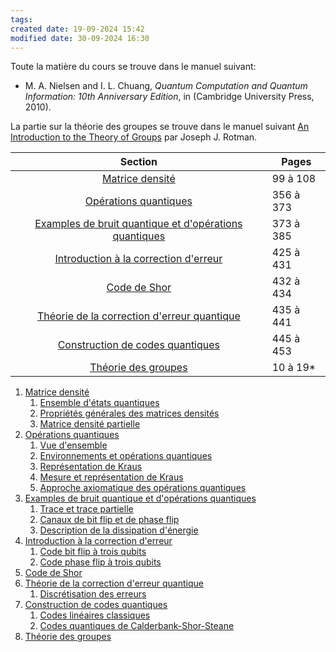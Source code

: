 ```yaml
---
tags: 
created date: 19-09-2024 15:42
modified date: 30-09-2024 16:30
---
```


Toute la matière du cours se trouve dans le manuel suivant:

- M. A. Nielsen and I. L. Chuang, _Quantum Computation and Quantum Information: 10th Anniversary Edition_, in (Cambridge University Press, 2010).

La partie sur la théorie des groupes se trouve dans le manuel suivant [An Introduction to the Theory of Groups](https://eclass.uoa.gr/modules/document/file.php/MATH784/Rotman%20An%20introduction%20to%20the%20theory%20of%20groups%20%281%29.pdf) par Joseph J. Rotman.


|                                                                     Section                                                                      | Pages     |
| :----------------------------------------------------------------------------------------------------------------------------------------------: | --------- |
|                                             [Matrice densité](Cours/Cours%201a.md#Matrice%20densité)                                             | 99 à 108  |
|                                       [Opérations quantiques](Cours/Cours%203a.md#Opérations%20quantiques)                                       | 356 à 373 |
| [Examples de bruit quantique et d'opérations quantiques](Cours/Cours%204b.md#Examples%20de%20bruit%20quantique%20et%20d'opérations%20quantiques) | 373 à 385 |
|                    [Introduction à la correction d'erreur](Cours/Cours%205a.md#Introduction%20à%20la%20correction%20d'erreur)                    | 425 à 431 |
|                                               [Code de Shor](Cours/Cours%205a.md#Code%20de%20Shor)                                               | 432 à 434 |
|             [Théorie de la correction d'erreur quantique](Cours/Cours%205b.md#Théorie%20de%20la%20correction%20d'erreur%20quantique)             | 435 à 441 |
|                          [Construction de codes quantiques](Cours/Cours%206a.md#Construction%20de%20codes%20quantiques)                          | 445 à 453 |
|                                        [Théorie des groupes](Cours/Cours%206b.md#Théorie%20des%20groupes)                                        | 10 à 19*  |


1. [Matrice densité](Cours/Cours%201a.md#Matrice%20densité)
	1. [Ensemble d'états quantiques](Cours/Cours%201a.md#Ensemble%20d'états%20quantiques)
	2. [Propriétés générales des matrices densités](Cours/Cours%202b.md#Propriétés%20générales%20des%20matrices%20densités)
	3. [Matrice densité partielle](Cours/Cours%202b.md#Matrice%20densité%20partielle)
2. [Opérations quantiques](Cours/Cours%203a.md#Opérations%20quantiques)
	1. [Vue d'ensemble](Cours/Cours%203a.md#Vue%20d'ensemble)
	2. [Environnements et opérations quantiques](Cours/Cours%203a.md#Environnements%20et%20opérations%20quantiques)
	3. [Représentation de Kraus](Cours/Cours%203a.md#Représentation%20de%20Kraus)
	4. [Mesure et représentation de Kraus](Cours/Cours%203b.md#Mesure%20et%20représentation%20de%20Kraus)
	5. [Approche axiomatique des opérations quantiques](Cours/Cours%204a.md#Approche%20axiomatique%20des%20opérations%20quantiques)
3. [Examples de bruit quantique et d'opérations quantiques](Cours/Cours%204b.md#Examples%20de%20bruit%20quantique%20et%20d'opérations%20quantiques)
	1. [Trace et trace partielle](Cours/Cours%204b.md#Trace%20et%20trace%20partielle)
	2. [Canaux de bit flip et de phase flip](Cours/Cours%204b.md#Canaux%20de%20bit%20flip%20et%20de%20phase%20flip)
	3. [Description de la dissipation d'énergie](Cours/Cours%204b.md#Description%20de%20la%20dissipation%20d'énergie)
4. [Introduction à la correction d'erreur](Cours/Cours%205a.md#Introduction%20à%20la%20correction%20d'erreur)
	1. [Code bit flip à trois qubits](Cours/Cours%205a.md#Code%20bit%20flip%20à%20trois%20qubits)
	2. [Code phase flip à trois qubits](Cours/Cours%205a.md#Code%20phase%20flip%20à%20trois%20qubits)
5. [Code de Shor](Cours/Cours%205a.md#Code%20de%20Shor)
6. [Théorie de la correction d'erreur quantique](Cours/Cours%205b.md#Théorie%20de%20la%20correction%20d'erreur%20quantique)
	1. [Discrétisation des erreurs](Cours/Cours%205b.md#Discrétisation%20des%20erreurs)
7. [Construction de codes quantiques](Cours/Cours%206a.md#Construction%20de%20codes%20quantiques)
	1. [Codes linéaires classiques](Cours/Cours%206a.md#Codes%20linéaires%20classiques)
	2. [Codes quantiques de Calderbank-Shor-Steane](Cours/Cours%206a.md#Codes%20quantiques%20de%20Calderbank-Shor-Steane)
8. [Théorie des groupes](Cours/Cours%206b.md#Théorie%20des%20groupes)
